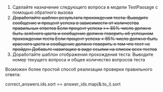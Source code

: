 1. Сделайте назначение следующего вопроса в модели TestPassage с помощью обратного вызова
2. ~~Доработайте шаблон результата прохождения теста:
Выводите сообщение и процент успеха в зависимости от количества правильных ответов
Если процент успеха >= 85% число должно быть зелёного цвета и сообщение должно говорить об успешном прохождении теста
Если процент успеха < 85% число должно быть красного цвета и сообщение должно говорить о том что тест не пройден
Добавьте навигацию в виде ссылки на список всех тестов~~
3. Доработайте шаблон отображения прохождения теста:
Выводите номер текущего вопроса и общее количество вопросов теста


Возможен более простой способ реализации проверки правильного ответа:


correct_answers.ids.sort == answer_ids.map(&:to_i).sort
